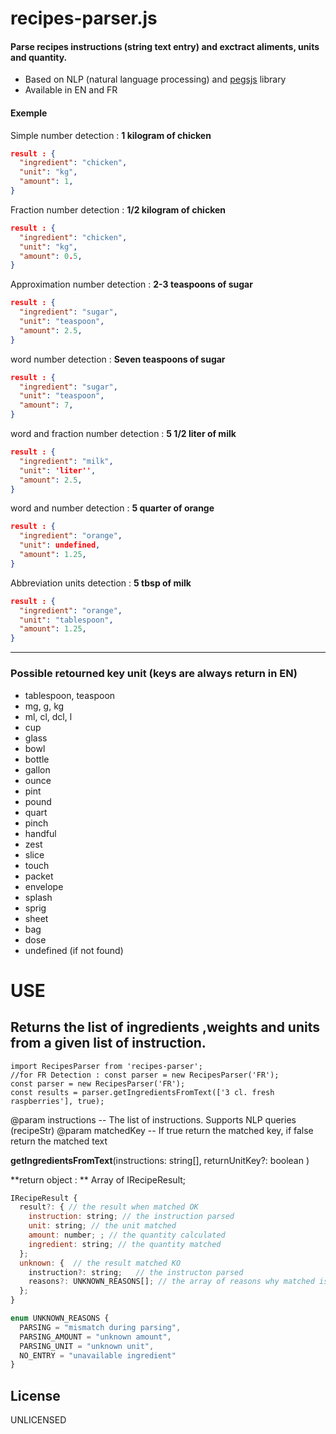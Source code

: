 # recipes-parser.js

#### Parse recipes instructions (string text entry) and exctract aliments, units and quantity.

- Based on NLP (natural language processing) and [pegsjs](https://github.com/pegjs/pegjs "pegsjs") library
- Available in EN and FR

#### Exemple

Simple number detection : **1 kilogram of chicken**

```json
result : {
  "ingredient": "chicken",
  "unit": "kg",
  "amount": 1,
}
```

Fraction number detection : **1/2 kilogram of chicken**

```json
result : {
  "ingredient": "chicken",
  "unit": "kg",
  "amount": 0.5,
}
```

Approximation number detection : **2-3 teaspoons of sugar**

```json
result : {
  "ingredient": "sugar",
  "unit": "teaspoon",
  "amount": 2.5,
}
```

word number detection : **Seven teaspoons of sugar**

```json
result : {
  "ingredient": "sugar",
  "unit": "teaspoon",
  "amount": 7,
}
```

word and fraction number detection : **5 1/2 liter of milk**

```json
result : {
  "ingredient": "milk",
  "unit": 'liter'',
  "amount": 2.5,
}
```

word and number detection : **5 quarter of orange**

```json
result : {
  "ingredient": "orange",
  "unit": undefined,
  "amount": 1.25,
}
```

Abbreviation units detection : **5 tbsp of milk**

```json
result : {
  "ingredient": "orange",
  "unit": "tablespoon",
  "amount": 1.25,
}
```

---

### Possible retourned key unit (keys are always return in EN)

- tablespoon, teaspoon
- mg, g, kg
- ml, cl, dcl, l
- cup
- glass
- bowl
- bottle
- gallon
- ounce
- pint
- pound
- quart
- pinch
- handful
- zest
- slice
- touch
- packet
- envelope
- splash
- sprig
- sheet
- bag
- dose
- undefined (if not found)

# USE

## Returns the list of ingredients ,weights and units from a given list of instruction.

```
import RecipesParser from 'recipes-parser';
//for FR Detection : const parser = new RecipesParser('FR');
const parser = new RecipesParser('FR');
const results = parser.getIngredientsFromText(['3 cl. fresh raspberries'], true);
```

@param instructions -- The list of instructions. Supports NLP queries (recipeStr)
@param matchedKey -- If true return the matched key, if false return the matched text

**getIngredientsFromText**(instructions: string[], returnUnitKey?: boolean )

**return object : ** Array of IRecipeResult;

```javascript
IRecipeResult {
  result?: { // the result when matched OK
    instruction: string; // the instruction parsed
    unit: string; // the unit matched
    amount: number; ; // the quantity calculated
    ingredient: string; // the quantity matched
  };
  unknown: {  // the result matched KO
    instruction?: string;   // the instructon parsed
    reasons?: UNKNOWN_REASONS[]; // the array of reasons why matched is KO
  };
}

enum UNKNOWN_REASONS {
  PARSING = "mismatch during parsing",
  PARSING_AMOUNT = "unknown amount",
  PARSING_UNIT = "unknown unit",
  NO_ENTRY = "unavailable ingredient"
}

```

## License

UNLICENSED
